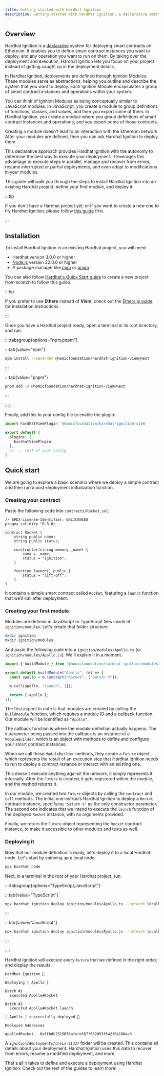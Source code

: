 ```yaml
---
title: Getting started with Hardhat Ignition
description: Getting started with Hardhat Ignition, a declarative smart contract deployment system.
---
```


## Overview

Hardhat Ignition is a [declarative](https://en.wikipedia.org/wiki/Declarative_programming) system for deploying smart contracts on Ethereum. It enables you to define smart contract instances you want to deploy, and any operation you want to run on them. By taking over the deployment and execution, Hardhat Ignition lets you focus on your project instead of getting caught up in the deployment details.

In Hardhat Ignition, deployments are defined through Ignition Modules. These modules serve as abstractions, helping you outline and describe the system that you want to deploy. Each Ignition Module encapsulates a group of smart contract instances and operations within your system.

You can think of Ignition Modules as being conceptually similar to JavaScript modules. In JavaScript, you create a module to group definitions of functions, classes, and values, and then you export some of them. In Hardhat Ignition, you create a module where you group definitions of smart contract instances and operations, and you export some of those contracts.

Creating a module doesn't lead to an interaction with the Ethereum network. After your modules are defined, then you can ask Hardhat Ignition to deploy them.

This declarative approach provides Hardhat Ignition with the autonomy to determine the best way to execute your deployment. It leverages this advantage to execute steps in parallel, manage and recover from errors, resume interrupted or partial deployments, and even adapt to modifications in your modules.

This guide will walk you through the steps to install Hardhat Ignition into an existing Hardhat project, define your first module, and deploy it.

:::tip

If you don't have a Hardhat project yet, or if you want to create a new one to try Hardhat Ignition, please follow [this guide](../../../docs/getting-started/index.md) first.

:::

## Installation

To install Hardhat Ignition in an existing Hardhat project, you will need:

- Hardhat version 3.0.0 or higher
- [Node.js](https://nodejs.org/) version 22.0.0 or higher
- A package manager like [npm](https://www.npmjs.com/) or [pnpm](https://pnpm.io/)

You can also follow [Hardhat's Quick Start guide](../../../docs/getting-started/index.md) to create a new project from scratch to follow this guide.

:::tip

If you prefer to use **Ethers** instead of **Viem**, check out the [Ethers.js guide](../../../ignition/docs/guides/ethers.md) for installation instructions.

:::

Once you have a Hardhat project ready, open a terminal in its root directory, and run:

::::tabsgroup{options="npm,pnpm"}

:::tab{value="npm"}

```sh
npm install --save-dev @nomicfoundation/hardhat-ignition-viem@next
```

:::

:::tab{value="pnpm"}

```sh
pnpm add -D @nomicfoundation/hardhat-ignition-viem@next
```

:::

::::

Finally, add this to your config file to enable the plugin:

```typescript
import hardhatViemPlugin '@nomicfoundation/hardhat-ignition-viem'

export default {
  plugins: [
    hardhatViemPlugin,
  ],
  // ... rest of your config
}
```

## Quick start

We are going to explore a basic scenario where we deploy a simple contract and then run a post-deployment initialization function.

### Creating your contract

Paste the following code into `contracts/Rocket.sol`:

```solidity
// SPDX-License-Identifier: UNLICENSED
pragma solidity ^0.8.0;

contract Rocket {
    string public name;
    string public status;

    constructor(string memory _name) {
        name = _name;
        status = "ignition";
    }

    function launch() public {
        status = "lift-off";
    }
}
```

It contains a simple smart contract called `Rocket`, featuring a `launch` function that we'll call after deployment.

### Creating your first module

Modules are defined in JavaScript or TypeScript files inside of `ignition/modules`. Let's create that folder structure:

```sh
mkdir ignition
mkdir ignition/modules
```

And paste the following code into a `ignition/modules/Apollo.ts` (or `ignition/modules/Apollo.js`). We'll explain it in a moment.

```typescript
import { buildModule } from "@nomicfoundation/hardhat-ignition/modules";

export default buildModule("Apollo", (m) => {
  const apollo = m.contract("Rocket", ["Saturn V"]);

  m.call(apollo, "launch", []);

  return { apollo };
});
```

The first aspect to note is that modules are created by calling the `buildModule` function, which requires a module ID and a callback function. Our module will be identified as `"Apollo"`.

The callback function is where the module definition actually happens. The `m` parameter being passed into the callback is an instance of a `ModuleBuilder`, which is an object with methods to define and configure your smart contract instances.

When we call these `ModuleBuilder` methods, they create a `Future` object, which represents the result of an execution step that Hardhat Ignition needs to run to deploy a contract instance or interact with an existing one.

This doesn't execute anything against the network, it simply represents it internally. After the `Future` is created, it gets registered within the module, and the method returns it.

In our module, we created two `Future` objects by calling the `contract` and `call` methods. The initial one instructs Hardhat Ignition to deploy a `Rocket` contract instance, specifying `"Saturn V"` as the only constructor parameter. The second one indicates that we intend to execute the `launch` function of the deployed `Rocket` instance, with no arguments provided.

Finally, we return the `Future` object representing the `Rocket` contract instance, to make it accessible to other modules and tests as well.

### Deploying it

Now that our module definition is ready, let's deploy it to a local Hardhat node. Let's start by spinning up a local node:

```sh
npx hardhat node
```

Next, in a terminal in the root of your Hardhat project, run:

::::tabsgroup{options="TypeScript,JavaScript"}

:::tab{value="TypeScript"}

```sh
npx hardhat ignition deploy ignition/modules/Apollo.ts --network localhost
```

:::

:::tab{value="JavaScript"}

```sh
npx hardhat ignition deploy ignition/modules/Apollo.js --network localhost
```

:::

::::

Hardhat Ignition will execute every `Future` that we defined in the right order, and display the results:

```
Hardhat Ignition 🚀

Deploying [ Apollo ]

Batch #1
  Executed Apollo#Rocket

Batch #2
  Executed Apollo#Rocket.launch

[ Apollo ] successfully deployed 🚀

Deployed Addresses

Apollo#Rocket - 0x5fbdb2315678afecb367f032d93f642f64180aa3
```

A `ignition/deployments/chain-31337` folder will be created. This contains all details about your deployment. Hardhat Ignition uses this data to recover from errors, resume a modified deployment, and more.

That's all it takes to define and execute a deployment using Hardhat Ignition. Check out the rest of the guides to learn more!
